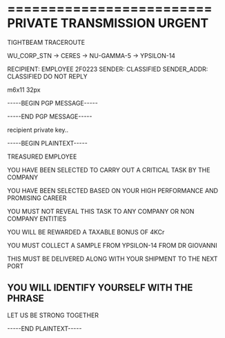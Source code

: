 

=========================
PRIVATE TRANSMISSION 
        URGENT
=========================


TIGHTBEAM TRACEROUTE

WU_CORP_STN
-> CERES
-> NU-GAMMA-5
-> YPSILON-14

RECIPIENT: EMPLOYEE 2F0223
SENDER: CLASSIFIED
SENDER_ADDR: CLASSIFIED
             DO NOT REPLY


m6x11 32px

-----BEGIN PGP MESSAGE-----

-----END PGP MESSAGE-----

recipient private key..


-----BEGIN PLAINTEXT-----

TREASURED EMPLOYEE

YOU HAVE BEEN SELECTED TO
CARRY OUT A CRITICAL TASK
BY THE COMPANY

YOU HAVE BEEN SELECTED
BASED ON YOUR HIGH
PERFORMANCE AND PROMISING
CAREER

YOU MUST NOT REVEAL THIS
TASK TO ANY COMPANY
OR NON COMPANY ENTITIES

YOU WILL BE REWARDED A
TAXABLE BONUS OF 4KCr

YOU MUST COLLECT A
SAMPLE FROM YPSILON-14
FROM DR GIOVANNI

THIS MUST BE DELIVERED
ALONG WITH YOUR SHIPMENT
TO THE NEXT PORT

YOU WILL IDENTIFY
YOURSELF WITH THE PHRASE
- 

LET US BE STRONG TOGETHER


-----END PLAINTEXT-----
